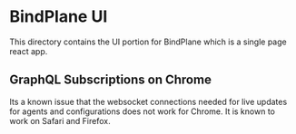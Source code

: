 # BindPlane UI

This directory contains the UI portion for BindPlane which is a single page react app.

## GraphQL Subscriptions on Chrome

Its a known issue that the websocket connections needed for live updates for agents and configurations does not work for Chrome. It is known to work on Safari and Firefox.
